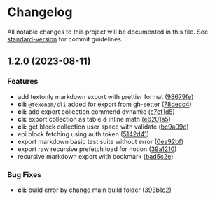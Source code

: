 # Changelog

All notable changes to this project will be documented in this file. See [standard-version](https://github.com/conventional-changelog/standard-version) for commit guidelines.

## 1.2.0 (2023-08-11)

### Features

- add textonly markdown export with prettier format ([98679fe](https://github.com/texonom/notion-node/commit/98679fe8edaf850a0724ffcd6e538553851a8db0))
- **cli:** `@texonom/cli` added for export from gh-setter ([78decc4](https://github.com/texonom/notion-node/commit/78decc45c1cec9e159f6d93b81d2635e3666ac4b))
- **cli:** add export collection commend dynamic ([c7cf1d5](https://github.com/texonom/notion-node/commit/c7cf1d51aa0444508ed54b606074f73003b83e1b))
- **cli:** export collection as table & inline math ([e6201a5](https://github.com/texonom/notion-node/commit/e6201a52034272bb6bb7982e5c9c765264f508f8))
- **cli:** get block collection user space with validate ([bc9a09e](https://github.com/texonom/notion-node/commit/bc9a09e1a510f329df3c918f595fe32ebb8d16d1))
- eoi block fetching using auth token ([5142d41](https://github.com/texonom/notion-node/commit/5142d413e754dbaa0fe2ffc622ab29445a50a620))
- export markdown basic test suite without error ([0ea92bf](https://github.com/texonom/notion-node/commit/0ea92bf10512d56d550f68864da3cf5f4ae261b2))
- export raw recursive prefetch load for notion ([39a1210](https://github.com/texonom/notion-node/commit/39a1210407ff222c70c846cc088990b3bf7d9307))
- recursive markdown export with bookmark ([bad5c2e](https://github.com/texonom/notion-node/commit/bad5c2e467d7dd716129885417de6812e4f04adf))

### Bug Fixes

- **cli:** build error by change main build folder ([393b1c2](https://github.com/texonom/notion-node/commit/393b1c24712f98a3b3befd3a3e3d2ac2f16f4d63))
